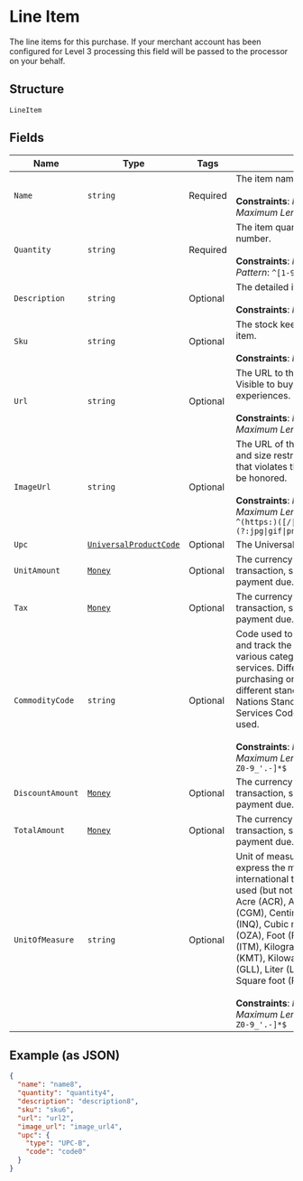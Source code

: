 
# Line Item

The line items for this purchase. If your merchant account has been configured for Level 3 processing this field will be passed to the processor on your behalf.

## Structure

`LineItem`

## Fields

| Name | Type | Tags | Description |
|  --- | --- | --- | --- |
| `Name` | `string` | Required | The item name or title.<br><br>**Constraints**: *Minimum Length*: `1`, *Maximum Length*: `127` |
| `Quantity` | `string` | Required | The item quantity. Must be a whole number.<br><br>**Constraints**: *Maximum Length*: `10`, *Pattern*: `^[1-9][0-9]{0,9}$` |
| `Description` | `string` | Optional | The detailed item description.<br><br>**Constraints**: *Maximum Length*: `2048` |
| `Sku` | `string` | Optional | The stock keeping unit (SKU) for the item.<br><br>**Constraints**: *Maximum Length*: `127` |
| `Url` | `string` | Optional | The URL to the item being purchased. Visible to buyer and used in buyer experiences.<br><br>**Constraints**: *Minimum Length*: `1`, *Maximum Length*: `2048` |
| `ImageUrl` | `string` | Optional | The URL of the item's image. File type and size restrictions apply. An image that violates these restrictions will not be honored.<br><br>**Constraints**: *Minimum Length*: `1`, *Maximum Length*: `2048`, *Pattern*: `^(https:)([/\|.\|\w\|\s\|-])*\.(?:jpg\|gif\|png\|jpeg\|JPG\|GIF\|PNG\|JPEG)` |
| `Upc` | [`UniversalProductCode`](../../doc/models/universal-product-code.md) | Optional | The Universal Product Code of the item. |
| `UnitAmount` | [`Money`](../../doc/models/money.md) | Optional | The currency and amount for a financial transaction, such as a balance or payment due. |
| `Tax` | [`Money`](../../doc/models/money.md) | Optional | The currency and amount for a financial transaction, such as a balance or payment due. |
| `CommodityCode` | `string` | Optional | Code used to classify items purchased and track the total amount spent across various categories of products and services. Different corporate purchasing organizations may use different standards, but the United Nations Standard Products and Services Code (UNSPSC) is frequently used.<br><br>**Constraints**: *Minimum Length*: `1`, *Maximum Length*: `12`, *Pattern*: `^[a-zA-Z0-9_'.-]*$` |
| `DiscountAmount` | [`Money`](../../doc/models/money.md) | Optional | The currency and amount for a financial transaction, such as a balance or payment due. |
| `TotalAmount` | [`Money`](../../doc/models/money.md) | Optional | The currency and amount for a financial transaction, such as a balance or payment due. |
| `UnitOfMeasure` | `string` | Optional | Unit of measure is a standard used to express the magnitude of a quantity in international trade. Most commonly used (but not limited to) examples are: Acre (ACR), Ampere (AMP), Centigram (CGM), Centimetre (CMT), Cubic inch (INQ), Cubic metre (MTQ), Fluid ounce (OZA), Foot (FOT), Hour (HUR), Item (ITM), Kilogram (KGM), Kilometre (KMT), Kilowatt (KWT), Liquid gallon (GLL), Liter (LTR), Pounds (LBS), Square foot (FTK).<br><br>**Constraints**: *Minimum Length*: `1`, *Maximum Length*: `12`, *Pattern*: `^[a-zA-Z0-9_'.-]*$` |

## Example (as JSON)

```json
{
  "name": "name8",
  "quantity": "quantity4",
  "description": "description8",
  "sku": "sku6",
  "url": "url2",
  "image_url": "image_url4",
  "upc": {
    "type": "UPC-B",
    "code": "code0"
  }
}
```

